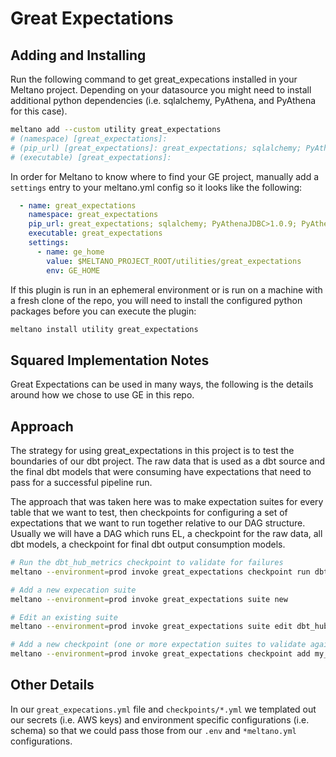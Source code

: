 # Great Expectations

## Adding and Installing

Run the following command to get great_expecations installed in your Meltano project.
Depending on your datasource you might need to install additional python dependencies (i.e. sqlalchemy, PyAthena, and PyAthena for this case).

```bash
meltano add --custom utility great_expectations
# (namespace) [great_expectations]:
# (pip_url) [great_expectations]: great_expectations; sqlalchemy; PyAthenaJDBC>1.0.9; PyAthena>1.2.0
# (executable) [great_expectations]:
```


In order for Meltano to know where to find your GE project, manually add a `settings` entry to your meltano.yml config so it looks like the following:

```yaml
  - name: great_expectations
    namespace: great_expectations
    pip_url: great_expectations; sqlalchemy; PyAthenaJDBC>1.0.9; PyAthena>1.2.0
    executable: great_expectations
    settings:
      - name: ge_home
        value: $MELTANO_PROJECT_ROOT/utilities/great_expectations
        env: GE_HOME
```

If this plugin is run in an ephemeral environment or is run on a machine with a fresh clone of the repo, you will need to install the configured python packages before you can execute the plugin:

```bash
meltano install utility great_expectations
```

## Squared Implementation Notes

Great Expectations can be used in many ways, the following is the details around how we chose to use GE in this repo.
## Approach
The strategy for using great_expectations in this project is to test the boundaries of our dbt project.
The raw data that is used as a dbt source and the final dbt models that were consuming have expectations that need to pass for a successful pipeline run.

The approach that was taken here was to make expectation suites for every table that we want to test, then checkpoints for configuring a set of expectations that we want to run together relative to our DAG structure.
Usually we will have a DAG which runs EL, a checkpoint for the raw data, all dbt models, a checkpoint for final dbt output consumption models.

```bash
# Run the dbt_hub_metrics checkpoint to validate for failures
meltano --environment=prod invoke great_expectations checkpoint run dbt_hub_metrics

# Add a new expecation suite
meltano --environment=prod invoke great_expectations suite new

# Edit an existing suite
meltano --environment=prod invoke great_expectations suite edit dbt_hub_metrics

# Add a new checkpoint (one or more expectation suites to validate against)
meltano --environment=prod invoke great_expectations checkpoint add my_new_checkpoint
```

## Other Details

In our `great_expecations.yml` file and `checkpoints/*.yml` we templated out our secrets (i.e. AWS keys) and environment specific configurations (i.e. schema) so that we could pass those from our `.env` and `*meltano.yml` configurations.
